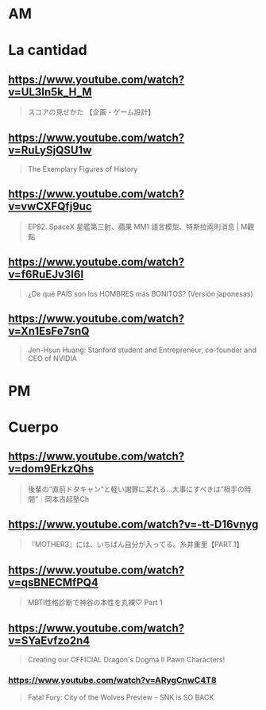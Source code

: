 # AM
# La cantidad

## https://www.youtube.com/watch?v=UL3In5k_H_M 

> スコアの見せかた 【企画・ゲーム設計】 

## https://www.youtube.com/watch?v=RuLySjQSU1w

> The Exemplary Figures of History 

## https://www.youtube.com/watch?v=vwCXFQfj9uc

> EP82. SpaceX 星艦第三射、蘋果 MM1 語言模型、特斯拉兩則消息 | M觀點 

## https://www.youtube.com/watch?v=f6RuEJv3l6I

> ¿De qué PAÍS son los HOMBRES más BONITOS? (Versión japonesas) 

## https://www.youtube.com/watch?v=Xn1EsFe7snQ

>  Jen-Hsun Huang: Stanford student and Entrepreneur, co-founder and CEO of NVIDIA 

# PM

# Cuerpo

## https://www.youtube.com/watch?v=dom9ErkzQhs 

> 後輩の“直前ドタキャン”と軽い謝罪に呆れる…大事にすべきは“相手の時間”｜岡本吉起塾Ch 

## https://www.youtube.com/watch?v=-tt-D16vnyg

> 『MOTHER3』には、いちばん自分が入ってる。糸井重里【PART.1】 

## https://www.youtube.com/watch?v=qsBNECMfPQ4

> MBTI性格診断で神谷の本性を丸裸♡ Part 1 

## https://www.youtube.com/watch?v=SYaEvfzo2n4

> Creating our OFFICIAL Dragon's Dogma II Pawn Characters!

### https://www.youtube.com/watch?v=ARygCnwC4T8 

> Fatal Fury: City of the Wolves Preview – SNK is SO BACK 
